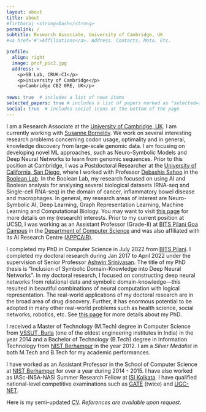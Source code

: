 ```yaml
---
layout: about
title: about
#Tirtharaj <strong>Dash</strong>
permalink: /
subtitle: Research Associate, University of Cambridge, UK
#<a href='#'>Affiliations</a>. Address. Contacts. Moto. Etc.

profile:
  align: right
  image: prof_pic2.jpg
  address: >
    <p>SB Lab, CRUK-CI</p>
    <p>University of Cambridge</p>
    <p>Cambridge CB2 0RE, UK</p>
 
news: true  # includes a list of news items
selected_papers: true # includes a list of papers marked as "selected={true}"
social: true  # includes social icons at the bottom of the page
---
```


I am a Research Associate at the <a rel="external nofollow" href="https://www.cam.ac.uk/" target="_blank">University of Cambridge, UK</a>. I am currently working with <a rel="external nofollow" href="http://sblab.uk/sbornelov.php" target="_blank">Susanne Bornelöv</a>. We work on several interesting research problems concerning codon usage, optimality and in general, knowledge discovery from large-scale genomic data. I am focusing on developing novel ML approaches, such as Neuro-Symbolic Models and Deep Neural Networks to learn from genomic sequences. Prior to this position at Cambridge, I was a Postdoctoral Researcher at the <a rel="external nofollow" href="https://ucsd.edu/" target="_blank">University of California, San Diego</a>, where I worked with Professor <a rel="external nofollow" href="https://sites.google.com/view/debashis-sahoo/members/DebashisSahoo" target="_blank">Debashis Sahoo</a> in the <a rel="external nofollow" href="https://sites.google.com/view/debashis-sahoo/" target="_blank">Boolean Lab</a>. In the Boolean Lab, my research focused on using AI and Boolean analysis for analysing several biological datasets (RNA-seq and Single-cell RNA-seq) in the domain of cancer, inflammatory bowel disease and macrophages. In general, my research areas of interest are Neuro-Symbolic AI, Deep Learning, Graph Representation Learning, Machine Learning and Computational Biology. You may want to visit [this page](/interests/) for more details on my (research) interests. Prior to my current position at UCSD, I was working as an Assistant Professor (Grade-II) at <a rel="external nofollow" href="https://www.bits-pilani.ac.in/goa/index.aspx" target="_blank">BITS Pilani Goa Campus</a> in the <a rel="external nofollow" href="https://www.bits-pilani.ac.in/goa/ComputerScienceInformationsSystems/ComputerScienceandInformationSystems" target="_blank">Department of Computer Science</a> and was also affiliated with its AI Research Centre <a rel="external nofollow" href="https://www.bits-pilani.ac.in/appcair/index.html" target="_blank">(APPCAIR)</a>. 

I completed my PhD in Computer Science in July 2022 from <a rel="external nofollow" href="https://www.bits-pilani.ac.in/" target="_blank">BITS Pilani</a>. I completed my doctoral research during Jan 2017 to April 2022 under the supervision of Senior Professor <a rel="external nofollow" href="https://www.bits-pilani.ac.in/goa/ashwin/profile" target="_blank">Ashwin Srinivasan</a>. The title of my PhD thesis is "Inclusion of Symbolic Domain-Knowledge into Deep Neural Networks". In my doctoral research, I focused on constructing deep neural networks from relational data and symbolic domain-knowledge—this resulted in beautiful combinations of neural computation with logical representation. 
The real-world applications of my doctoral research are in the broad area of drug discovery. Further, it has enormous potential to be adopted in many other real-world problems such as health science, social networks, robotics, etc. See <a rel="external nofollow" href="https://tirtharajdash.github.io/myPhD/" target="_blank">this page</a> for more details about my PhD.

I received a Master of Technology (M.Tech) degree in Computer Science from <a rel="external nofollow" href="http://www.vssut.ac.in/" target="_blank">VSSUT, Burla</a> (one of the oldest engineering institutes in India) in the year 2014 and a Bachelor of Technology (B.Tech) degree in Information Technology from <a rel="external nofollow" href="http://www.nist.edu" target="_blank">NIST Berhampur</a> in the year 2012. I am a *Silver Medalist* in both M.Tech and B.Tech for my academic performances.

I have worked as an Assistant Professor in the School of Computer Science at <a rel="external nofollow" href="http://www.nist.edu" target="_blank">NIST Berhampur</a> for over a year during 2014 - 2015. I have also worked as IASc-INSA-NASI Summer Research Fellow at <a rel="external nofollow" href="http://www.isical.ac.in/" target="_blank">ISI Kolkata</a>. I have qualified national-level competitive examinations such as <a rel="external nofollow" href="https://en.wikipedia.org/wiki/Graduate_Aptitude_Test_in_Engineering" target="_blank">GATE</a> (twice) and <a rel="external nofollow" href="https://en.wikipedia.org/wiki/National_Eligibility_Test" target="_blank">UGC-NET</a>.

Here is my semi-updated <a href="/vitae/TirtharajDash.pdf" target="_blank">CV</a>. *References are available upon request.*
